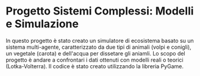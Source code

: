 # Progetto Sistemi Complessi: Modelli e Simulazione
 In questo progetto è stato creato un simulatore di ecosistema basato su un sistema multi-agente, caratterizzato da due tipi di animali (volpi e conigli), un vegetale (carota) e dell'acqua per dissetare gli aniamli. Lo scopo del progetto è andare a confrontari i dati ottenuti con modelli reali o teorici (Lotka-Volterra). Il codice è stato creato utilizzando la libreria PyGame.
